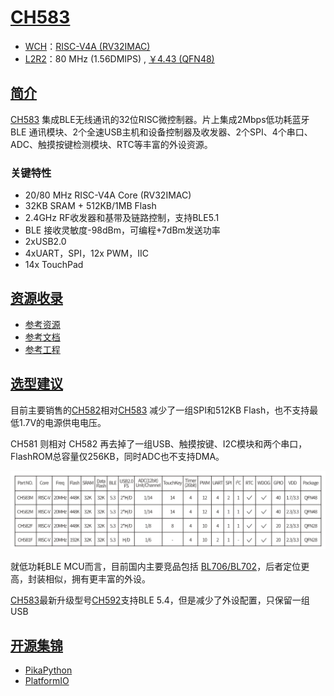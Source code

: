 ﻿# [CH583](https://github.com/SoCXin/CH583)

* [WCH](http://www.wch.cn/)：[RISC-V4A (RV32IMAC)](https://github.com/SoCXin/RISC-V)
* [L2R2](https://github.com/SoCXin/Level)：80 MHz (1.56DMIPS) , [￥4.43 (QFN48)](https://item.szlcsc.com/3226374.html)

## [简介](https://github.com/SoCXin/CH583/wiki)

[CH583](https://www.wch.cn/products/CH583.html) 集成BLE无线通讯的32位RISC微控制器。片上集成2Mbps低功耗蓝牙BLE 通讯模块、2个全速USB主机和设备控制器及收发器、2个SPI、4个串口、ADC、触摸按键检测模块、RTC等丰富的外设资源。

### 关键特性

* 20/80 MHz RISC-V4A Core (RV32IMAC)
* 32KB SRAM + 512KB/1MB Flash
* 2.4GHz RF收发器和基带及链路控制，支持BLE5.1
* BLE 接收灵敏度-98dBm，可编程+7dBm发送功率
* 2xUSB2.0
* 4xUART，SPI，12x PWM，IIC
* 14x TouchPad

## [资源收录](https://github.com/SoCXin)

* [参考资源](src/)
* [参考文档](docs/)
* [参考工程](project/)

## [选型建议](https://github.com/SoCXin)

目前主要销售的[CH582](https://item.szlcsc.com/3226374.html)相对[CH583](https://github.com/SoCXin/CH583) 减少了一组SPI和512KB Flash，也不支持最低1.7V的电源供电电压。

CH581 则相对 CH582 再去掉了一组USB、触摸按键、I2C模块和两个串口，FlashROM总容量仅256KB，同时ADC也不支持DMA。

[![sites](docs/list.jpg)](https://www.wch.cn/products/CH583.html)

就低功耗BLE MCU而言，目前国内主要竞品包括 [BL706/BL702](https://github.com/SoCXin/BL706)，后者定位更高，封装相似，拥有更丰富的外设。

[CH583](https://github.com/SoCXin/CH583)最新升级型号[CH592](https://github.com/SoCXin/CH592)支持BLE 5.4，但是减少了外设配置，只保留一组USB


## [开源集锦](https://github.com/OS-Q)

* [PikaPython](https://github.com/OS-Q/PikaPython)
* [PlatformIO](https://github.com/OS-Q/platform-ch32v)
